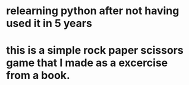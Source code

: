 # relearning python after not having used it in 5 years
# this is a simple rock paper scissors game that I made as a excercise from a book.
